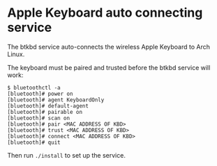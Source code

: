 # Apple Keyboard auto connecting service

The btkbd service auto-connects the wireless Apple Keyboard to Arch Linux.

The keyboard must be paired and trusted before the btkbd service will work:

```
$ bluetoothctl -a
[bluetooth]# power on
[bluetooth]# agent KeyboardOnly
[bluetooth]# default-agent
[bluetooth]# pairable on
[bluetooth]# scan on
[bluetooth]# pair <MAC ADDRESS OF KBD>
[bluetooth]# trust <MAC ADDRESS OF KBD>
[bluetooth]# connect <MAC ADDRESS OF KBD>
[bluetooth]# quit
```

Then run `./install` to set up the service.
